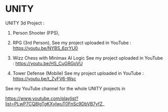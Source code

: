 # UNITY

UNITY 3d Project : 
1) Person Shooter (FPS),

2) RPG (3rd Person),
See my project uploaded in YouTube : 
https://youtu.be/NYBS_6zrYU0

3) Wizz Chess with Minimax AI Logic
See my project uploaded in YouTube : 
https://youtu.be/HS_CuGRGoVU

4) Tower Defense (Mobile)
See my project uploaded in YouTube : 
https://youtu.be/t_ZyFV6-Wsc

See my YouTube channel for the whole UNITY projects in

https://www.youtube.com/playlist?list=PLwP7CQ8lgTgKXyIwuT0FnSc9DbVB7yfZ_

